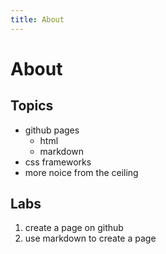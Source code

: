 ```yaml
---
title: About
---
```

# About
## Topics

* github pages
	* html
	* markdown
* css frameworks
* more noice from the ceiling

## Labs

1. create a page on github
1. use markdown to create a page

